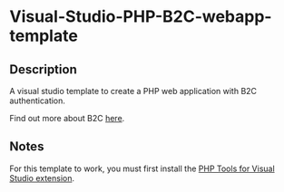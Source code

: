 # Visual-Studio-PHP-B2C-webapp-template

## Description
A visual studio template to create a PHP web application with B2C authentication.

Find out more about B2C [here](https://azure.microsoft.com/en-us/documentation/services/active-directory-b2c/).

## Notes
For this template to work, you must first install the [PHP Tools for Visual Studio extension](https://visualstudiogallery.msdn.microsoft.com/6eb51f05-ef01-4513-ac83-4c5f50c95fb5).
